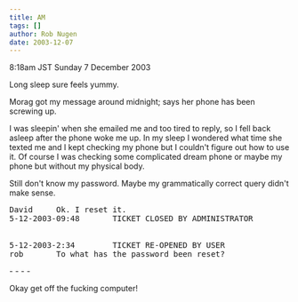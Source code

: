 ```yaml
---
title: AM
tags: []
author: Rob Nugen
date: 2003-12-07
---
```


<p class=date>8:18am JST Sunday 7 December 2003</p>

<p>Long sleep sure feels yummy.</p>

<p>Morag got my message around midnight; says her phone has been
  screwing up.</p>

<p>I was sleepin' when she emailed me and too tired to reply, so I
  fell back asleep after the phone woke me up.  In my sleep I wondered
  what time she texted me and I kept checking my phone but I couldn't
  figure out how to use it.  Of course I was checking some complicated
  dream phone or maybe my phone but without my physical body.</p>

<p>Still don't know my password.  Maybe my grammatically correct
  query didn't make sense.</p>

<pre>
David     Ok. I reset it.
5-12-2003-09:48       TICKET CLOSED BY ADMINISTRATOR


5-12-2003-2:34        TICKET RE-OPENED BY USER
rob       To what has the password been reset?
</pre>

<p>- - - -</p>

<p>Okay get off the fucking computer!</p>
